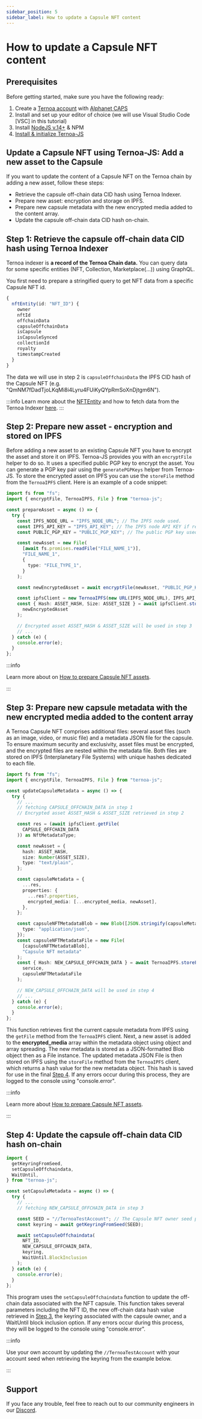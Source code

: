 ```yaml
---
sidebar_position: 5
sidebar_label: How to update a Capsule NFT content
---
```


# How to update a Capsule NFT content

## Prerequisites

Before getting started, make sure you have the following ready:

1. Create a [Ternoa account](/for-developers/get-started/create-account) with [Alphanet CAPS](/for-developers/get-started/create-account#step-2-get-some-free-test-caps-tokens)
2. Install and set up your editor of choice (we will use Visual Studio Code [VSC] in this tutorial)
3. Install [NodeJS v.14+](https://nodejs.org/en/download/) & NPM
4. [Install & initialize Ternoa-JS](/for-developers/get-started/install-ternoa-js)

## Update a Capsule NFT using Ternoa-JS: Add a new asset to the Capsule

If you want to update the content of a Capsule NFT on the Ternoa chain by adding a new asset, follow these steps:

- Retrieve the capsule off-chain data CID hash using Ternoa Indexer.
- Prepare new asset: encryption and storage on IPFS.
- Prepare new capsule metadata with the new encrypted media added to the content array.
- Update the capsule off-chain data CID hash on-chain.

## Step 1: Retrieve the capsule off-chain data CID hash using Ternoa Indexer

Ternoa indexer is **a record of the Ternoa Chain data.**
You can query data for some specific entities (NFT, Collection, Marketplace(...)) using GraphQL.

You first need to prepare a stringified query to get NFT data from a specific Capsule NFT id.

```typescript
{
  nftEntity(id: "NFT_ID") {
    owner
    nftId
    offchainData
    capsuleOffchainData
    isCapsule
    isCapsuleSynced
    collectionId
    royalty
    timestampCreated
  }
}
```

The data we will use in step 2 is `capsuleOffchainData` the IPFS CID hash of the Capsule NFT (e.g. "QmNM7fDadTjoLKqMi8i4Lyru4FUiKyQYpRmSoXnDjtgm6N").

:::info
Learn more about the [NFTEntity](/for-developers/guides/NFT/basic-NFT/get-NFT#step-1-nftentity-query-preparation) and how to fetch data from the Ternoa Indexer [here](/for-developers/guides/NFT/basic-NFT/get-NFT).
:::

## Step 2: Prepare new asset - encryption and stored on IPFS

Before adding a new asset to an existing Capsule NFT you have to encrypt the asset and store it on IPFS. Ternoa-JS provides you with an `encryptFile` helper to do so. It uses a specified public PGP key to encrypt the asset. You can generate a PGP key pair using the `generatePGPKeys` helper from Ternoa-JS. To store the encrypted asset on IPFS you can use the `storeFile` method from the `TernoaIPFS` client. Here is an example of a code snippet:

```typescript showLineNumbers
import fs from "fs";
import { encryptFile, TernoaIPFS, File } from "ternoa-js";

const prepareAsset = async () => {
  try {
    const IPFS_NODE_URL = "IPFS_NODE_URL"; // The IPFS node used.
    const IPFS_API_KEY = "IPFS_API_KEY"; // The IPFS node API KEY if required.
    const PUBLIC_PGP_KEY = "PUBLIC_PGP_KEY"; // The public PGP key used to encrypt the new asset to add.

    const newAsset = new File(
      [await fs.promises.readFile("FILE_NAME_1")],
      "FILE_NAME_1",
      {
        type: "FILE_TYPE_1",
      }
    );

    const newEncryptedAsset = await encryptFile(newAsset, "PUBLIC_PGP_KEY");

    const ipfsClient = new TernoaIPFS(new URL(IPFS_NODE_URL), IPFS_API_KEY);
    const { Hash: ASSET_HASH, Size: ASSET_SIZE } = await ipfsClient.storeFile(
      newEncryptedAsset
    );

    // Encrypted asset ASSET_HASH & ASSET_SIZE will be used in step 3
    // ...
  } catch (e) {
    console.error(e);
  }
};
```

:::info

Learn more about on [How to prepare Capsule NFT assets](/for-developers/guides/NFT/capsule-NFT/prepare-assets).

:::

## Step 3: Prepare new capsule metadata with the new encrypted media added to the content array

A Ternoa Capsule NFT comprises additional files: several asset files (such as an image, video, or music file) and a metadata JSON file for the capsule. To ensure maximum security and exclusivity, asset files must be encrypted, and the encrypted files are nested within the metadata file. Both files are stored on IPFS (Interplanetary File Systems) with unique hashes dedicated to each file.

```typescript showLineNumbers
import fs from "fs";
import { encryptFile, TernoaIPFS, File } from "ternoa-js";

const updateCapsuleMetadata = async () => {
  try {
    // ...
    // fetching CAPSULE_OFFCHAIN_DATA in step 1
    // Encrypted asset ASSET_HASH & ASSET_SIZE retrieved in step 2

    const res = (await ipfsClient.getFile(
      CAPSULE_OFFCHAIN_DATA
    )) as NftMetadataType;

    const newAsset = {
      hash: ASSET_HASH,
      size: Number(ASSET_SIZE),
      type: "text/plain",
    };

    const capsuleMetadata = {
      ...res,
      properties: {
        ...res?.properties,
        encrypted_media: [...encrypted_media, newAsset],
      },
    };

    const capsuleNFTMetadataBlob = new Blob([JSON.stringify(capsuleMetadata)], {
      type: "application/json",
    });
    const capsuleNFTMetadataFile = new File(
      [capsuleNFTMetadataBlob],
      "Capsule NFT metadata"
    );
    const { Hash: NEW_CAPSULE_OFFCHAIN_DATA } = await TernoaIPFS.storeFile(
      service,
      capsuleNFTMetadataFile
    );

    // NEW_CAPSULE_OFFCHAIN_DATA will be used in step 4
    // ...
  } catch (e) {
    console.error(e);
  }
};
```

This function retrieves first the current capsule metadata from IPFS using the `getFile` method from the `TernoaIPFS` client. Next, a new asset is added to the **encrypted_media** array within the metadata object using object and array spreading. The new metadata is stored as a JSON-formatted Blob object then as a File instance. The updated metadata JSON File is then stored on IPFS using the `storeFile` method from the `TernoaIPFS` client, which returns a hash value for the new metadata object. This hash is saved for use in the final [Step 4](/for-developers/guides/NFT/capsule-NFT/update-capsule-content#step-4-update-the-capsule-off-chain-data-cid-hash-on-chain). If any errors occur during this process, they are logged to the console using "console.error".

:::info

Learn more about [How to prepare Capsule NFT assets](/for-developers/guides/NFT/capsule-NFT/prepare-assets).

:::

## Step 4: Update the capsule off-chain data CID hash on-chain

```typescript showLineNumbers
import {
  getKeyringFromSeed,
  setCapsuleOffchaindata,
  WaitUntil,
} from "ternoa-js";

const setCapsuleMetadata = async () => {
  try {
    // ...
    // fetching NEW_CAPSULE_OFFCHAIN_DATA in step 3

    const SEED = "//TernoaTestAccount"; // The Capsule NFT owner seed phrase.
    const keyring = await getKeyringFromSeed(SEED);

    await setCapsuleOffchaindata(
      NFT_ID,
      NEW_CAPSULE_OFFCHAIN_DATA,
      keyring,
      WaitUntil.BlockInclusion
    );
  } catch (e) {
    console.error(e);
  }
};
```

This program uses the `setCapsuleOffchaindata` function to update the off-chain data associated with the NFT capsule. This function takes several parameters including the NFT ID, the new off-chain data hash value retrieved in [Step 3](/for-developers/guides/NFT/capsule-NFT/update-capsule-content#step-3-prepare-new-capsule-metadata-with-the-new-encrypted-media-added-to-the-content-array), the keyring associated with the capsule owner, and a WaitUntil block inclusion option. If any errors occur during this process, they will be logged to the console using "console.error".

:::info

Use your own account by updating the `//TernoaTestAccount` with your account seed when retrieving the keyring from the example below.

:::

## Support

If you face any trouble, feel free to reach out to our community engineers in our [Discord](https://discord.gg/fUmBkPpnRu).
